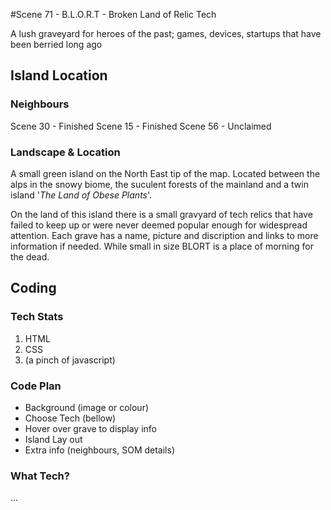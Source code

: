 #Scene 71 - B.L.O.R.T - Broken Land of Relic Tech

A lush graveyard for heroes of the past; games, devices, startups that have been berried long ago

## Island Location

### Neighbours

Scene 30 - Finished
Scene 15 - Finished
Scene 56 - Unclaimed

### Landscape & Location

A small green island on the North East tip of the map. 
Located between the alps in the snowy biome, the suculent forests of the mainland and a twin island '_The Land of Obese Plants_'. 

On the land of this island there is a small gravyard of tech relics that have failed to keep up or were never deemed popular enough for widespread attention.
Each grave has a name, picture and discription and links to more information if needed. 
While small in size BLORT is a place of morning for the dead.

## Coding

### Tech Stats

1. HTML
2. CSS
3. (a pinch of javascript)

### Code Plan

- Background (image or colour)
- Choose Tech (bellow)
- Hover over grave to display info
- Island Lay out
- Extra info (neighbours, SOM details)

### What Tech?

...